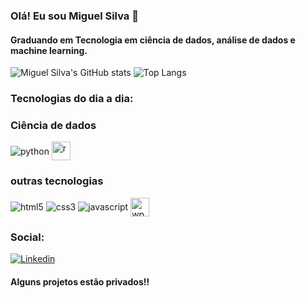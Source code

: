 ### Olá! Eu sou Miguel Silva 👋
#### Graduando em Tecnologia em ciência de dados, análise de dados e machine learning.


![Miguel Silva's GitHub stats](https://github-readme-stats.vercel.app/api?username=MiguelSilva07&show_icons=true&theme=tokyonight)
![Top Langs](https://github-readme-stats.vercel.app/api/top-langs/?username=MiguelSilva07&layout=compact)


### Tecnologias do dia a dia:

<div>
    <h3>Ciência de dados</h3>
        <image align="center" alt="python" src="https://img.shields.io/badge/Python-3776AB?style=for-the-badge&logo=python&logoColor=white"/>
        <img align="center" alt="r" height="30" weight="40" src="https://cdn.jsdelivr.net/gh/devicons/devicon/icons/r/r-original.svg"/><br>
        <h3>outras tecnologias</h3>
        <image align="center" alt="html5" src="https://img.shields.io/badge/HTML5-E34F26?style=for-the-badge&logo=html5&logoColor=white"/>
        <image align="center" alt="css3" src="https://img.shields.io/badge/CSS3-1572B6?style=for-the-badge&logo=css3&logoColor=white"/>
        <image align="center" alt="javascript" src="https://img.shields.io/badge/JavaScript-F7DF1E?style=for-the-badge&logo=javascript&logoColor=black"/>
        <image align="center" alt="wp" height="30" weight="40" src="https://cdn.jsdelivr.net/gh/devicons/devicon/icons/wordpress/wordpress-original.svg"/>
          
</div>

### Social:
[![Linkedin](https://img.shields.io/badge/LinkedIn-0077B5?style=for-the-badge&logo=linkedin&logoColor=white)](https://www.linkedin.com/in/miguelsilva01/)

#### Alguns projetos estão privados!!
